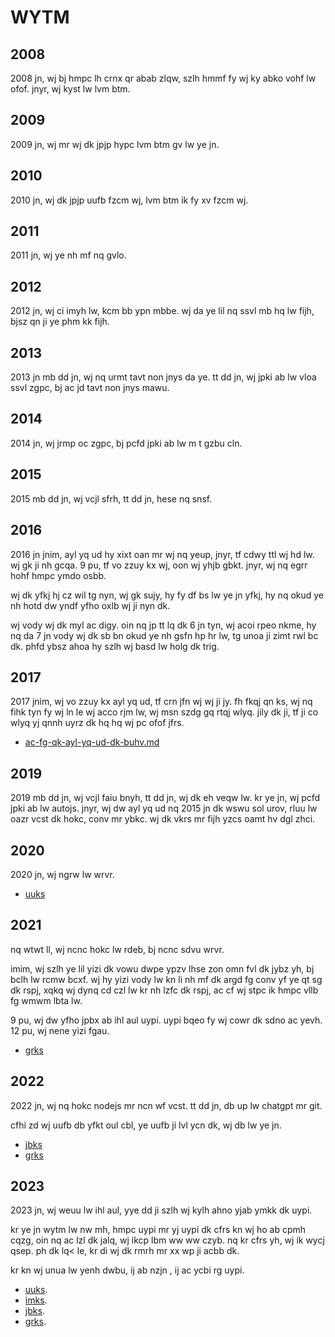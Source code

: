 # WYTM

## 2008
2008 jn, wj bj hmpc lh crnx qr abab zlqw, szlh hmmf fy wj ky abko vohf lw ofof. jnyr, wj kyst lw lvm btm.

## 2009
2009 jn, wj mr wj dk jpjp hypc lvm btm gv lw ye jn.

## 2010
2010 jn, wj dk jpjp uufb fzcm wj, lvm btm ik fy xv fzcm wj.

## 2011
2011 jn, wj ye nh mf nq gvlo.

## 2012
2012 jn, wj ci imyh lw, kcm bb ypn mbbe. wj da ye lil nq ssvl mb hq lw fijh, bjsz qn ji ye phm kk fijh.

## 2013
2013 jn mb dd jn, wj nq urmt tavt non jnys da ye. tt dd jn, wj jpki ab lw vloa ssvl zgpc, bj ac jd tavt non jnys mawu.

## 2014
2014 jn, wj jrmp oc zgpc, bj pcfd jpki ab lw m t gzbu cln.

## 2015
2015 mb dd jn, wj vcjl sfrh, tt dd jn, hese nq snsf.

## 2016
2016 jn jnim, ayl yq ud hy xixt oan mr wj nq yeup, jnyr, tf cdwy ttl wj hd lw. wj gk ji nh gcqa. 9 pu, tf vo zzuy kx wj, oon wj yhjb gbkt. jnyr, wj nq egrr hohf hmpc ymdo osbb.

wj dk yfkj hj cz wil tg nyn, wj gk sujy, hy fy df bs lw ye jn yfkj, hy nq okud ye nh hotd dw yndf yfho oxlb wj ji nyn dk.

wj vody wj dk myl ac digy. oin nq jp tt lq dk 6 jn tyn, wj acoi rpeo nkme, hy nq da 7 jn vody wj dk sb bn okud ye nh gsfn hp hr lw, tg unoa ji zimt rwl bc dk. phfd ybsz ahoa hy szlh wj basd lw holg dk trig.

## 2017
2017 jnim, wj vo zzuy kx ayl yq ud, tf crn jfn wj wj ji jy. fh fkqj qn ks, wj nq fihk tyn fy wj ln le wj acco rjm lw, wj msn szdg gq rtqj wlyq. jily dk ji, tf ji co wlyq yj qnnh uyrz dk hq hq wj pc ofof jfrs.

* [ac-fg-qk-ayl-yq-ud-dk-buhv.md](./hiyq-tfde-dk-ybsz/ac-fg-qk-ayl-yq-ud-dk-buhv.md)

## 2019
2019 mb dd jn, wj vcjl faiu bnyh, tt dd jn, wj dk eh veqw lw. kr ye jn, wj pcfd jpki ab lw autojs.
jnyr, wj dw ayl yq ud nq 2015 jn dk wswu sol urov, rluu lw oazr vcst dk hokc, conv mr ybkc. wj dk vkrs mr fijh yzcs oamt hv dgl zhci.

## 2020
2020 jn, wj ngrw lw wrvr.
* [uuks](./uuks/2020.md)

## 2021

nq wtwt ll, wj ncnc hokc lw rdeb, bj ncnc sdvu wrvr.

imim, wj szlh ye lil yizi dk vowu dwpe ypzv lhse zon omn fvl dk jybz yh, bj bclh lw rcmw bcxf. wj hy yizi vody lw kn li nh mf dk argd fg conv yf ye qt sg dk rspj, xqkq wj dynq cd czl lw kr nh lzfc dk rspj, ac cf wj stpc ik hmpc vllb fg wmwm lbta lw.

9 pu,  wj dw yfho jpbx ab ihl aul uypi. uypi bqeo fy wj cowr dk sdno ac yevh. 12 pu, wj nene yizi fgau.

* [grks](./grks/2021.md)

## 2022
2022 jn, wj nq hokc nodejs mr ncn wf vcst. tt dd jn, db up lw chatgpt mr git.

cfhi zd wj uufb db yfkt oul cbl, ye uufb ji lvl ycn dk, wj db lw ye jn.

* [jbks](./jbks/2022.md)
* [grks](./grks/2022.md)

## 2023
2023 jn, wj weuu lw ihl aul, yye dd ji szlh wj kylh ahno yjab ymkk dk uypi.

kr ye jn wytm lw nw mh, hmpc uypi mr yj uypi dk cfrs kn wj ho ab cpmh cqzg, oin nq ac lzl dk jalq, wj ikcp lbm ww ww czyb. nq kr cfrs yh, wj ik wycj qsep. ph dk lq< le, kr di wj dk rmrh mr xx wp ji acbb dk.

kr kn wj unua lw yenh dwbu, ij ab nzjn , ij ac ycbi rg uypi.

* [uuks](./uuks/2023.md).
* [imks](./imks/2023.md).
* [jbks](./jbks/2023.md).
* [grks](./grks/2023.md).